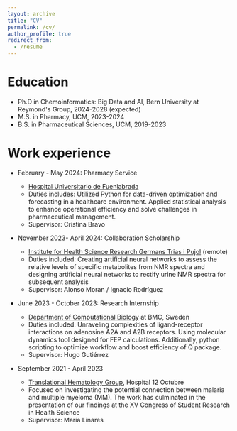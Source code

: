 ```yaml
---
layout: archive
title: "CV"
permalink: /cv/
author_profile: true
redirect_from:
  - /resume
---
```


Education
======
* Ph.D in Chemoinformatics: Big Data and AI, Bern University at Reymond's Group, 2024-2028 (expected)
* M.S. in Pharmacy, UCM, 2023-2024
* B.S. in Pharmaceutical Sciences, UCM, 2019-2023

Work experience
======
* February - May 2024: Pharmacy Service
  * [Hospital Universitario de Fuenlabrada](https://www.comunidad.madrid/hospital/fuenlabrada/profesionales/area-asistencia-medica/farmacia-hospitalaria)
  * Duties includes: Utilized Python for data-driven optimization and forecasting in a healthcare environment. Applied statistical analysis to enhance operational efficiency and solve challenges in pharmaceutical management.
  * Supervisor: Cristina Bravo

* November 2023- April 2024: Collaboration Scholarship
  * [Institute for Health Science Research Germans Trias i Pujol]([https://www.germanstrias.org/en/research/](https://www.ucm.es/biomedicalimaging/group)) (remote)
  * Duties included: Creating artificial neural networks to assess the relative levels of specific metabolites from NMR spectra and designing artificial neural networks to rectify urine NMR spectra for subsequent analysis
  * Supervisor: Alonso Moran / Ignacio Rodríguez

* June 2023 - October 2023: Research Internship
  * [Department of Computational Biology](https://www.uu.se/en/contact-and-organisation/organisation?query=X62%3A14) at BMC, Sweden
  * Duties included: Unraveling complexities of ligand-receptor interactions on adenosine A2A and A2B receptors. Using molecular dynamics tool designed for FEP calculations. Additionally, python scripting to optimize workflow and boost efficiency of Q package.
  * Supervisor: Hugo Gutiérrez
 
* September 2021 - April 2023
  * [Translational Hematology Group](https://imas12.es/investigacion/cancer/hematologia-traslacional/), Hospital 12 Octubre
  *  Focused on investigating the potential connection between malaria and multiple myeloma (MM). The work has culminated in the presentation of our findings at the XV Congress of Student Research in Health Science
  *  Supervisor: María Linares
  